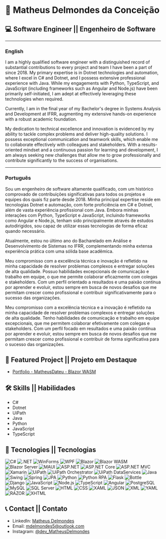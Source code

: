 # 🧑 Matheus Delmondes da Conceição

## 💻 Software Engineer || Engenheiro de Software

---

### English


I am a highly qualified software engineer with a distinguished record of substantial contributions to every project and team I have been a part of since 2018. My primary expertise is in Dotnet technologies and automation, where I excel in C# and Dotnet, and I possess extensive professional experience with Java. While my engagements with Python, TypeScript, and JavaScript (including frameworks such as Angular and Node.js) have been primarily self-initiated, I am adept at effectively leveraging these technologies when required.

Currently, I am in the final year of my Bachelor's degree in Systems Analysis and Development at IFRR, augmenting my extensive hands-on experience with a robust academic foundation.

My dedication to technical excellence and innovation is evidenced by my ability to tackle complex problems and deliver high-quality solutions. I possess exceptional communication and teamwork skills, which enable me to collaborate effectively with colleagues and stakeholders. With a results-oriented mindset and a continuous passion for learning and development, I am always seeking new challenges that allow me to grow professionally and contribute significantly to the success of organisations.

---

### Português

Sou um engenheiro de software altamente qualificado, com um histórico comprovado de contribuições significativas para todos os projetos e equipes dos quais fiz parte desde 2018. Minha principal expertise reside em tecnologias Dotnet e automação, com forte proficiência em C# e Dotnet, além de vasta experiência profissional com Java. Embora minhas interações com Python, TypeScript e JavaScript, incluindo frameworks como Angular e Node.js, tenham sido principalmente através de estudos autodirigidos, sou capaz de utilizar essas tecnologias de forma eficaz quando necessário.

Atualmente, estou no último ano do Bacharelado em Análise e Desenvolvimento de Sistemas no IFRR, complementando minha extensa experiência prática com uma sólida base acadêmica.

Meu compromisso com a excelência técnica e inovação é refletido na minha capacidade de resolver problemas complexos e entregar soluções de alta qualidade. Possuo habilidades excepcionais de comunicação e trabalho em equipe, o que me permite colaborar eficazmente com colegas e stakeholders. Com um perfil orientado a resultados e uma paixão contínua por aprender e evoluir, estou sempre em busca de novos desafios que me permitam crescer como profissional e contribuir significativamente para o sucesso das organizações.

Meu compromisso com a excelência técnica e a inovação é refletido na minha capacidade de resolver problemas complexos e entregar soluções de alta qualidade. Tenho habilidades de comunicação e trabalho em equipe excepcionais, que me permitem colaborar efetivamente com colegas e stakeholders. Com um perfil focado em resultados e uma paixão contínua por aprender e evoluir, estou sempre em busca de novos desafios que me permitam crescer como profissional e contribuir de forma significativa para o sucesso das organizações.

## 🌟 Featured Project || Projeto em Destaque

- [Portfolio - MatheusDateu - Blazor WASM](https://matheusdateu.github.io/blazor-pwa-portfolio-matheusdateu/)

## 🛠 Skills || Habilidades

- C#
- Dotnet
- UiPath
- Java
- Python
- JavaScript
- TypeScript

## 🎨 Tecnologies || Tecnologias

![C#](https://img.shields.io/badge/C%23-239120?style=for-the-badge&logo=c-sharp&logoColor=white)
![.NET](https://img.shields.io/badge/.NET-512BD4?style=for-the-badge&logo=.net&logoColor=white)
![WinForms](https://img.shields.io/badge/WinForms-5C2D91?style=for-the-badge&logo=windows&logoColor=white)
![WPF](https://img.shields.io/badge/WPF-854DBE?style=for-the-badge&logo=windows&logoColor=white)
![Blazor](https://img.shields.io/badge/Blazor-512BD4?style=for-the-badge&logo=blazor&logoColor=white)
![Blazor WASM](https://img.shields.io/badge/Blazor_WASM-512BD4?style=for-the-badge&logo=blazor&logoColor=white)
![Blazor Server](https://img.shields.io/badge/Blazor_Server-512BD4?style=for-the-badge&logo=blazor&logoColor=white)
![MAUI](https://img.shields.io/badge/MAUI-512BD4?style=for-the-badge&logo=dotnet&logoColor=white)
![ASP.NET](https://img.shields.io/badge/ASP.NET-512BD4?style=for-the-badge&logo=dotnet&logoColor=white)
![ASP.NET Core](https://img.shields.io/badge/ASP.NET_Core-512BD4?style=for-the-badge&logo=dotnet&logoColor=white)
![ASP.NET MVC](https://img.shields.io/badge/ASP.NET_MVC-512BD4?style=for-the-badge&logo=dotnet&logoColor=white)
![Xamarin](https://img.shields.io/badge/Xamarin-3498DB?style=for-the-badge&logo=xamarin&logoColor=white)
![UiPath](https://img.shields.io/badge/UiPath-00BFFF?style=for-the-badge&logo=uipath&logoColor=white)
![UiPath Orchestrator](https://img.shields.io/badge/UiPath_Orchestrator-00BFFF?style=for-the-badge&logo=uipath&logoColor=white)
![UiPath DataServices](https://img.shields.io/badge/UiPath_DataServices-00BFFF?style=for-the-badge&logo=uipath&logoColor=white)
![Java](https://img.shields.io/badge/Java-007396?style=for-the-badge&logo=java&logoColor=white)
![Swing](https://img.shields.io/badge/Swing-007396?style=for-the-badge&logo=java&logoColor=white)
![Spring](https://img.shields.io/badge/Spring-6DB33F?style=for-the-badge&logo=spring&logoColor=white)
![JPA](https://img.shields.io/badge/JPA-007396?style=for-the-badge&logo=java&logoColor=white)
![Python](https://img.shields.io/badge/Python-3776AB?style=for-the-badge&logo=python&logoColor=white)
![Python RPA](https://img.shields.io/badge/Python_RPA-3776AB?style=for-the-badge&logo=python&logoColor=white)
![Flask](https://img.shields.io/badge/Flask-000000?style=for-the-badge&logo=flask&logoColor=white)
![Bottle](https://img.shields.io/badge/Bottle-008000?style=for-the-badge&logo=python&logoColor=white)
![Django](https://img.shields.io/badge/Django-092E20?style=for-the-badge&logo=django&logoColor=white)
![JavaScript](https://img.shields.io/badge/JavaScript-F7DF1E?style=for-the-badge&logo=javascript&logoColor=black)
![Node.js](https://img.shields.io/badge/Node.js-339933?style=for-the-badge&logo=node.js&logoColor=white)
![TypeScript](https://img.shields.io/badge/TypeScript-007ACC?style=for-the-badge&logo=typescript&logoColor=white)
![Angular](https://img.shields.io/badge/Angular-DD0031?style=for-the-badge&logo=angular&logoColor=white)
![PostgreSQL](https://img.shields.io/badge/PostgreSQL-336791?style=for-the-badge&logo=postgresql&logoColor=white)
![MySQL](https://img.shields.io/badge/MySQL-4479A1?style=for-the-badge&logo=mysql&logoColor=white)
![SQL Server](https://img.shields.io/badge/SQL_Server-CC2927?style=for-the-badge&logo=microsoft-sql-server&logoColor=white)
![HTML](https://img.shields.io/badge/HTML5-E34F26?style=for-the-badge&logo=html5&logoColor=white)
![CSS](https://img.shields.io/badge/CSS3-1572B6?style=for-the-badge&logo=css3&logoColor=white)
![XAML](https://img.shields.io/badge/XAML-0C54C2?style=for-the-badge&logo=xaml&logoColor=white)
![JSON](https://img.shields.io/badge/JSON-000000?style=for-the-badge&logo=json&logoColor=white)
![XML](https://img.shields.io/badge/XML-00599C?style=for-the-badge&logo=xml&logoColor=white)
![YAML](https://img.shields.io/badge/YAML-000000?style=for-the-badge&logo=yaml&logoColor=white)
![RAZOR](https://img.shields.io/badge/RAZOR-512BD4?style=for-the-badge&logo=razor&logoColor=white)
![XHTML](https://img.shields.io/badge/XHTML-1660A7?style=for-the-badge&logo=xhtml&logoColor=white)


## 📞 Contact || Contato

- LinkedIn: [Matheus Delmondes](https://www.linkedin.com/in/matheus-delmondes-7260b6221/)
- Email: mdelmondes5@outlook.com
- Instagram: [@dev_MatheusDelmondes](https://www.instagram.com/dev_matheusdelmondes/)
